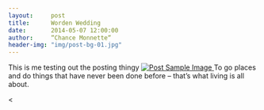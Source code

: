 ```yaml
---
layout:     post
title:      Worden Wedding
date:       2014-05-07 12:00:00
author:     “Chance Monnette“
header-img: "img/post-bg-01.jpg"
---
```


<p>This is me testing out the posting thingy
<a href="#">
    <img src="{{ site.baseurl }}/img/post-sample-image.jpg" alt="Post Sample Image">
</a>
<span class="caption text-muted">To go places and do things that have never been done before – that’s what living is all about.</span>

<</p>